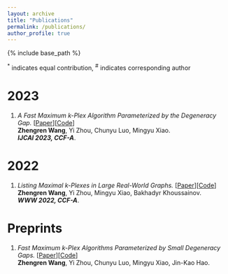 ```yaml
---
layout: archive
title: "Publications"
permalink: /publications/
author_profile: true
---
```

{% include base_path %}

<sup>*</sup> indicates equal contribution, 
<sup>#</sup> indicates corresponding author

2023
====
1.  *A Fast Maximum $k$-Plex Algorithm Parameterized by the Degeneracy Gap.* [[Paper](https://arxiv.org/pdf/2306.13258.pdf)][[Code](https://github.com/joey001/kplex_degen_gap)] <br>
**Zhengren Wang**, Yi Zhou, Chunyu Luo, Mingyu Xiao.<br>
***IJCAI 2023, CCF-A***. 

2022
====
1.  *Listing Maximal $k$-Plexes in Large Real-World Graphs.* [[Paper](https://arxiv.org/pdf/2202.08737.pdf)][[Code](https://github.com/joey001/ListPlex)] <br>
**Zhengren Wang**, Yi Zhou, Mingyu Xiao, Bakhadyr Khoussainov.<br>
***WWW 2022, CCF-A***. 

Preprints
====
1.  *Fast Maximum $k$-Plex Algorithms Parameterized by Small Degeneracy Gaps.* [[Paper](https://arxiv.org/pdf/2306.13258.pdf)][[Code](https://github.com/joey001/kplex_degen_gap)] <br>
**Zhengren Wang**, Yi Zhou, Chunyu Luo, Mingyu Xiao, Jin-Kao Hao.<br>
<!-- ***IJOC, UTD-24***.  -->